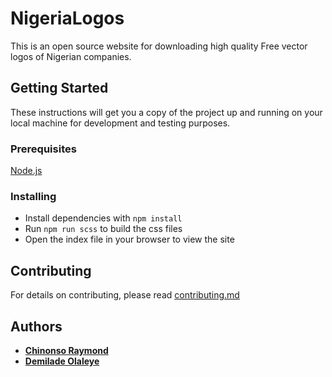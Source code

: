 # NigeriaLogos

This is an open source website for downloading high quality
Free vector logos of Nigerian companies.

## Getting Started

These instructions will get you a copy of the project up and running on your local machine for development and testing purposes. 

### Prerequisites
[Node.js](https://nodejs.org/)

### Installing

* Install dependencies with `npm install`
* Run `npm run scss` to build the css files
* Open the index file in your browser to view the site

## Contributing

For details on contributing, please read [contributing.md](https://github.com/PaystackHQ/nigerialogos/blob/master/contributing.md)


## Authors

* [**Chinonso Raymond**](https://twitter.com/ChinonsoRay) 
* [**Demilade Olaleye**](https://github.com/Demilad)
